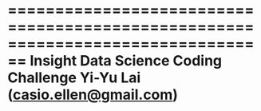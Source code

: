 ================================================================================
			Insight Data Science Coding Challenge
			Yi-Yu Lai (casio.ellen@gmail.com)
================================================================================

